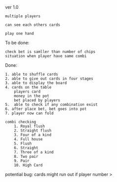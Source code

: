 ver 1.0

    multiple players

    can see each others cards

    play one hand


To be done:

    check bet is samller than number of chips
    situation when player have same combi

Done:

    1. able to shuffle cards
    2. able to give out cards in four stages
    3. able to display the board
    4. cards on the table
        players card
        money in the pot
        bet placed by players
    5.  able to check if any combination exist
    6. after place bet, bet goes into pot
    7. player now can fold 

    combi checking
        1. Royal flush     
        2. Straight flush 
        3. Four of a kind  
        4. Full house
        5. Flush
        6. Straight        
        7. Three of a kind
        8. Two pair
        9. Pair
        10. High Card


potential bug:
    cards might run out if player number > 

